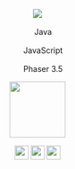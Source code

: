 <p align="center">
  <img src="https://media.giphy.com/media/xUA7bjUH8gkTi0JuXC/giphy.gif"/>
</p>
<p align="center">
<img allign="center", width="16" height="16" src="https://user-images.githubusercontent.com/69459954/164382017-d291d03a-96dc-4cff-b82c-3c2c591fb420.png"> Java   
</p>
<p align="center">
<img allign="center", width="16" height="16" src="https://user-images.githubusercontent.com/69459954/164563910-e7914076-2419-4ad5-b98a-7c5399fc8db2.png"> 
JavaScript   
</p>
<p align="center">
<img allign="center", width="16" height="16" src="https://user-images.githubusercontent.com/69459954/164381832-dc31c8b3-b390-46f4-ad7f-6f7dd1ca5f3c.png"> 
Phaser 3.5   
</p>
<p align="center">
<img allign="center", width="100" src="https://imgs.search.brave.com/pueJXq18c9Ht9W_CJ9imOnqVrAWhQacsOnhbwUGTVqA/rs:fit:1200:1011:1/g:ce/aHR0cHM6Ly9jZG4u/ZnJlZWJpZXN1cHBs/eS5jb20vbG9nb3Mv/bGFyZ2UvMngvYmFz/aC0xLWxvZ28tcG5n/LXRyYW5zcGFyZW50/LnBuZw"> 
</p>

<p align="center">
<img allign="center", width="25" height="25" src="https://imgs.search.brave.com/nUPWdjvS4g-ORJoZ8JuMtAmHkMJPRXVEyfopvjZcMVc/rs:fit:1200:1024:1/g:ce/aHR0cHM6Ly9iaXRj/dS5jby9lbi93cC1j/b250ZW50L3VwbG9h/ZHMvMjAyMC8wNy9W/b2lkX0xpbnV4X2xv/Z28uc3ZnXy5wbmc"> <img allign="center", width="25" height="25" src="https://user-images.githubusercontent.com/69459954/164563422-cad10723-65da-43ca-8997-fef224f99c6b.png"> <img allign="center", width="25" height="25" src="https://imgs.search.brave.com/IaR1NP64OQE4ctvaAGXT3ZuwBNcx4DQXgAlNEG4GKUY/rs:fit:1200:1200:1/g:ce/aHR0cHM6Ly93d3cu/cmFzcGJlcnJ5aXRh/bHkuY29tL3dwLWNv/bnRlbnQvdXBsb2Fk/cy8yMDE1LzA0L0Fy/Y2gtbGludXgtbG9n/by5wbmc"> 
</p>
